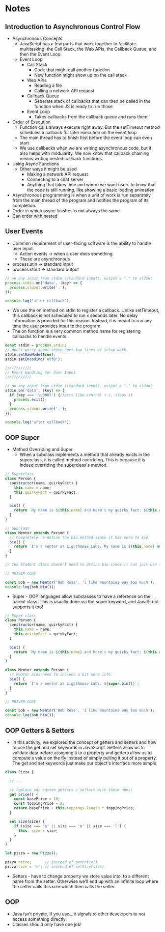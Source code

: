 # Notes 

## Introduction to Asynchronous Control Flow
* Asynchronous Concepts 
  * JavaScript has a few parts that work together to facilitate multitasking: the Call Stack, the Web APIs, the Callback Queue, and then the Event Loop.
  * Event Loop 
    * Call Stack
      * Code that might call another function 
      * New function might show up on the call stack 
    * Web APIs 
      * Reading a file 
      * Calling a network API request
    * Callback Queue 
      * Seperate stack of callbacks that can then be called in the function when JS is ready to run those 
    * Event Loop 
      * Takes callbacks from the callback queue and runs them `
* Order of Execution 
  * Function calls always execute right away. But the setTimeout method schedules a callback for later execution on the event loop 
  * The main thread has to finish first before the event loop can even start 
  * We use callbacks when we are writing asynchronous code, but it also helps with modularity. We now know that callback chaining means writing nested callback functions.
* Using Async Functions 
  * Other ways it might be used 
    * Making a network API request 
    * Connecting to a chat server 
    * Anything that takes time and where we want users to know that the code is still running,  like showing a basic loading animation 
* Asynchronous programming is when a unit of work is run separately from the main thread of the program and notifies the program of its completion.
* Order in which async finishes is not always the same 
* Can order with nested 

## User Events 
* Common requirement of user-facing software is the ability to handle user input. 
  * Action events -> when a user does something
  * These are asynchronous 
* process.stin -> standard input 
* process.stout -> standard output
```javascript 
// on any input from stdin (standard input), output a "." to stdout
process.stdin.on('data', (key) => {
  process.stdout.write('.');
});

console.log('after callback');
```
  * We use the on method on stdin to register a callback. Unlike setTimeout, this callback is not scheduled to run x seconds later. No delay information is provided for this reason. Instead, it is meant to run any time the user provides input to the program.
  * The on function is a very common method name for registering callbacks to handle events.
```javascript 
const stdin = process.stdin;
// don't worry about these next two lines of setup work.
stdin.setRawMode(true);
stdin.setEncoding('utf8');

////////////
// Event Handling for User Input
////////////

// on any input from stdin (standard input), output a "." to stdout
stdin.on('data', (key) => {
  if (key === '\u0003') {//acts like control + c, stops it 
    process.exit();
  }
  process.stdout.write('.');
});

console.log('after callback');
```

## OOP Super 
* Method Overriding and Super
  * When a subclass implements a method that already exists in the superclass, it is called method overriding. This is because it is indeed overriding the superclass's method.
```javascript
// Superclass
class Person {
  constructor(name, quirkyFact) {
    this.name = name;
    this.quirkyFact = quirkyFact;
  }

  bio() {
    return `My name is ${this.name} and here's my quirky fact: ${this.quirkyFact}`;
  }
}

// Subclass
class Mentor extends Person {
  // Completely re-define the bio method since it has more to say
  bio() {
    return `I'm a mentor at Lighthouse Labs. My name is ${this.name} and here's my quirky fact: ${this.quirkyFact}`;
  }
}

// The Student class doesn't need to define bio since it can just use the one from Person

// DRIVER CODE

const bob = new Mentor('Bob Ross', 'I like mountains way too much');
console.log(bob.bio());
```
  * Super - OOP languages allow subclasses to have a reference on the parent class. This is usually done via the super keyword, and JavaScript supports it too!
  
```javascript
// Super class
class Person {
  constructor(name, quirkyFact) {
    this.name = name;
    this.quirkyFact = quirkyFact;
  }

  bio() {
    return `My name is ${this.name} and here's my quirky fact: ${this.quirkyFact}`;
  }
}

class Mentor extends Person {
  // Mentor bios need to include a bit more info
  bio() {
    return `I'm a mentor at Lighthouse Labs. ${super.bio()}`;
  }
}

// DRIVER CODE

const bob = new Mentor('Bob Ross', 'I like mountains way too much');
console.log(bob.bio());
```

## OOP Getters & Setters 
* In this activity, we explored the concept of getters and setters and how to use the get and set keywords in JavaScript. Setters allow us to validate data before assigning it to a property and getters allow us to compute a value on the fly instead of simply pulling it out of a property. The get and set keywords just make our object's interface more simple.
```javascript 
class Pizza {

  // ...

  // replace our custom getters / setters with these ones!
  get price() {
    const basePrice = 10;
    const toppingPrice = 2;
    return basePrice + this.toppings.length * toppingPrice;
  }

  set size(size) {
    if (size === 's' || size === 'm' || size === 'l') {
      this._size = size;
    }
  }
}

let pizza = new Pizza();

pizza.price;      // instead of getPrice()
pizza.size = 's'; // instead of setSize(size)

```
* Setters - have to change property we store value into, to a different name from the setter. Otherwise we'll end up with an infinite loop where the setter calls this.size which then calls the setter. 

## OOP 
* Java isn't private, if you use _ it signals to other developers to not access something directly; 
* Classes should only have one job! 
